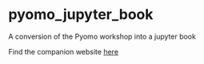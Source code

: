 # pyomo_jupyter_book
A conversion of the Pyomo workshop into a jupyter book

Find the companion website [here](https://secquoia.github.io/pyomo_jupyter_book/intro.html)

